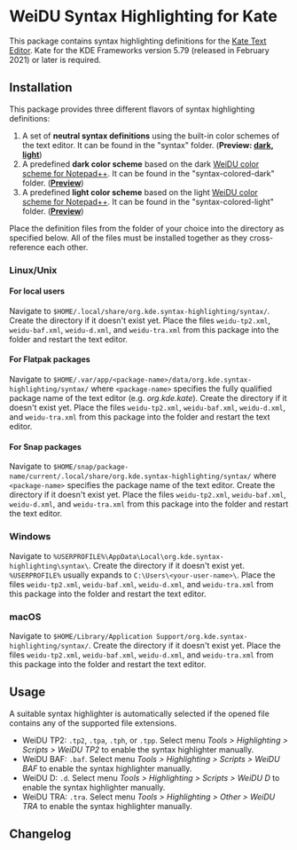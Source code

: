 # WeiDU Syntax Highlighting for Kate

This package contains syntax highlighting definitions for the [Kate Text Editor](https://kate-editor.org/). Kate for the KDE Frameworks version 5.79 (released in February 2021) or later is required.

## Installation

This package provides three different flavors of syntax highlighting definitions:
1. A set of **neutral syntax definitions** using the built-in color schemes of the text editor. It can be found in the "syntax" folder. (**Preview: [dark](https://raw.githubusercontent.com/Argent77/Kate-WeiDU/refs/heads/master/preview/neutral-dark.webp), [light](https://raw.githubusercontent.com/Argent77/Kate-WeiDU/refs/heads/master/preview/neutral-light.webp)**)
2. A predefined **dark color scheme** based on the dark [WeiDU color scheme for Notepad++](https://github.com/Argent77/NotePad_PlusPlus_WeiDU). It can be found in the "syntax-colored-dark" folder. (**[Preview](https://raw.githubusercontent.com/Argent77/Kate-WeiDU/refs/heads/master/preview/npp-dark.webp)**)
3. A predefined **light color scheme** based on the light [WeiDU color scheme for Notepad++](https://github.com/Argent77/NotePad_PlusPlus_WeiDU). It can be found in the "syntax-colored-light" folder. (**[Preview](https://raw.githubusercontent.com/Argent77/Kate-WeiDU/refs/heads/master/preview/npp-light.webp)**)

Place the definition files from the folder of your choice into the directory as specified below. All of the files must be installed together as they cross-reference each other.

### Linux/Unix

#### For local users

Navigate to `$HOME/.local/share/org.kde.syntax-highlighting/syntax/`. Create the directory if it doesn't exist yet. Place the files `weidu-tp2.xml`, `weidu-baf.xml`, `weidu-d.xml`, and `weidu-tra.xml` from this package into the folder and restart the text editor.

#### For Flatpak packages

Navigate to `$HOME/.var/app/<package-name>/data/org.kde.syntax-highlighting/syntax/` where `<package-name>` specifies the fully qualified package name of the text editor (e.g. *org.kde.kate*). Create the directory if it doesn't exist yet. Place the files `weidu-tp2.xml`, `weidu-baf.xml`, `weidu-d.xml`, and `weidu-tra.xml` from this package into the folder and restart the text editor.

#### For Snap packages

Navigate to `$HOME/snap/package-name/current/.local/share/org.kde.syntax-highlighting/syntax/` where `<package-name>` specifies the package name of the text editor. Create the directory if it doesn't exist yet. Place the files `weidu-tp2.xml`, `weidu-baf.xml`, `weidu-d.xml`, and `weidu-tra.xml` from this package into the folder and restart the text editor.

### Windows

Navigate to `%USERPROFILE%\AppData\Local\org.kde.syntax-highlighting\syntax\`. Create the directory if it doesn't exist yet. `%USERPROFILE%` usually expands to `C:\Users\<your-user-name>\`. Place the files `weidu-tp2.xml`, `weidu-baf.xml`, `weidu-d.xml`, and `weidu-tra.xml` from this package into the folder and restart the text editor.

### macOS

Navigate to `$HOME/Library/Application Support/org.kde.syntax-highlighting/syntax/`. Create the directory if it doesn't exist yet. Place the files `weidu-tp2.xml`, `weidu-baf.xml`, `weidu-d.xml`, and `weidu-tra.xml` from this package into the folder and restart the text editor.

## Usage

A suitable syntax highlighter is automatically selected if the opened file contains any of the supported file extensions.
- WeiDU TP2: `.tp2`, `.tpa`, `.tph`, or `.tpp`. Select menu *Tools > Highlighting > Scripts > WeiDU TP2* to enable the syntax highlighter manually.
- WeiDU BAF: `.baf`. Select menu *Tools > Highlighting > Scripts > WeiDU BAF* to enable the syntax highlighter manually.
- WeiDU D: `.d`. Select menu *Tools > Highlighting > Scripts > WeiDU D* to enable the syntax highlighter manually.
- WeiDU TRA: `.tra`. Select menu *Tools > Highlighting > Other > WeiDU TRA* to enable the syntax highlighter manually.

## Changelog
